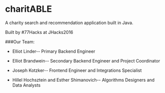 # charitABLE

A charity search and recommendation application built in Java. 

Built by \#77Hacks at JHacks2016


###Our Team: 


* Elliot Linder-- Primary Backend Engineer 


* Elliot Brandwein-- Secondary Backend Engineer and Project Coordinator 


* Joseph Kotzker-- Frontend Engineer and Integrations Specialist 


* Hillel Hochsztein and Esther Shimanovich-- Algorithms Designers and Data Analysts